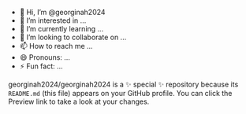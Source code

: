 - 👋 Hi, I’m @georginah2024
- 👀 I’m interested in ...
- 🌱 I’m currently learning ...
- 💞️ I’m looking to collaborate on ...
- 📫 How to reach me ...
- 😄 Pronouns: ...
- ⚡ Fun fact: ...


georginah2024/georginah2024 is a ✨ special ✨ repository because its `README.md` (this file) appears on your GitHub profile.
You can click the Preview link to take a look at your changes.
